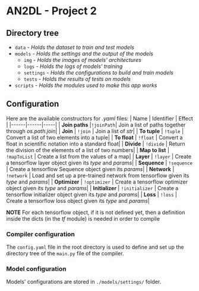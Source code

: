 # AN2DL - Project 2

## Directory tree
- `data` - *Holds the dataset to train and test models*
- `models` - *Holds the settings and the output of the models*
  - `img` - *Holds the images of models' architectures*
  - `logs` - *Holds the logs of models' training*
  - `settings` - *Holds the configurations to build and train models*
  - `tests` - *Holds the results of tests on models*
- `scripts` - *Holds the modules used to make this app works*

## Configuration
Here are the available constructors for *.yaml* files:
| Name | Identifier | Effect |
|------|------|-----|
| **Join paths** |`!joinPath`| Join a list of paths together through _os.path.join_|
| **Join** | `!join` | Join a list of _str_|
| **To tuple** | `!tuple` | Convert a list of two elements into a tuple|
| **To float** | `!float` | Convert a float in scientific notation into a standard float|
| **Divide** | `!divide` | Return the division of the elements of a list of two numbers|
| **Map to list** | `!mapToList` | Create a list from the values of a map|
| **Layer** | `!layer` | Create a tensorflow layer object given its _type_ and _params_|
| **Sequence** | `!sequence` | Create a tensorflow Sequence object given its _params_|
| **Network** | `!network` | Load and set up a pre-trained network from tensorflow given its _type_ and _params_|
| **Optimizer** | `!optimizer` | Create a tensorflow optimizer object given its _type_ and _params_|
| **Initializer** | `!initializer` | Create a tensorflow initializer object given its _type_ and _params_|
| **Loss** | `!loss` | Create a tensorflow loss object given its _type_ and _params_|

**NOTE** 
For each tensorflow object, if it is not defined yet, then a definition inside the dicts (in the _tf_ module) 
is needed in order to compile


### Compiler configuration
The `config.yaml` file in the root directory is used to define and set up the directory tree of the 
`main.py` file of the compiler.

### Model configuration
Models' configurations are stored in `./models/settings/` folder.
